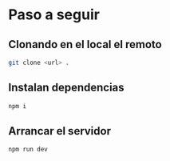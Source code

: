 # Paso a seguir


## Clonando en el local el remoto
```sh
git clone <url> .
```

## Instalan dependencias
```sh
npm i
```

## Arrancar el servidor
```sh
npm run dev
```